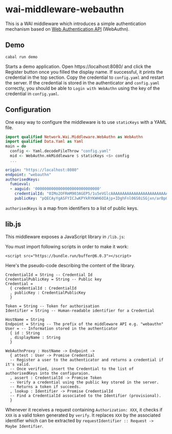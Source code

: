 wai-middleware-webauthn
====

This is a WAI middleware which introduces a simple authentication mechanism
based on [Web Authentication API](https://developer.mozilla.org/en-US/docs/Web/API/Web_Authentication_API) (WebAuthn).

Demo
----

```
cabal run demo
```

Starts a demo application. Open https://localhost:8080/ and click the Register button once you filled the display name.
If successful, it prints the credential in the top section. Copy the credential to `config.yaml` and restart the server.
If the credential is stored in the authenticator and `config.yaml` correctly, you should be able to `Login with WebAuthn` using the key of the credential in `config.yaml`.

Configuration
----

One easy way to configure the middleware is to use `staticKeys` with a YAML file.

```haskell
import qualified Network.Wai.Middleware.WebAuthn as WebAuthn
import qualified Data.Yaml as Yaml
main = do
  config <- Yaml.decodeFileThrow "config.yaml"
  mid <- WebAuthn.mkMiddleware $ staticKeys <$> config
  ...
```

```yaml
origin: "https://localhost:8080"
endpoint: "webauthn"
authorisedKeys:
  fumieval:
  - aaguid: '0000000000000000000000000000'
    credentialId: "0IMo2OFRmM903AGEP5/1u5eVGlcAAAAAAAAAAAAAAAAAAAAAAAAAAAAAAAAAAAAAAAAAAAAAAAAAAAAAAAAAAAAAAAAAAA=="
    publicKey: "pQECAyYgASFYICJwKPYkRYKWH6OIAjp+IDghFnl06S0iSGjxn/arBp0OIlggoJmTH1ZaVWCrn3A2b+wZx4/mVePRFowKujU5xXmafJY="
```

`authorisedKeys` is a map from identifiers to a list of public keys.

lib.js
----
This middleware exposes a JavaScript library in `/lib.js`:

You must import following scripts in order to make it work:

```
<script src="https://bundle.run/buffer@6.0.3"></script>
```

Here's the pseudo-code describing the content of the library.

```
CredentialId = String -- Credential Id
CredentialPublicKey = String -- Public key
Credential =
  { credentialId : CredentialId
  , publicKey : CredentialPublicKey
  }

Token = String -- Token for authorisation
Identifier = String -- Human-readable identifier for a Credential

HostName = String
Endpoint = String -- The prefix of the middleware API e.g. "webauthn"
User = -- Information stored in the authenticator
  { id : String
  , displayName : String
  }

WebAuthnProxy : HostName -> Endpoint ->
  { attest : User -> Promise Credential
  -- Register a user to the authenticator and returns a credential if it's valid.
  -- Once verified, insert the Credential to the list of authorisedKeys into the configuraion.
  , assert : CredentialId -> Promise Token
  -- Verify a credential using the public key stored in the server.
  -- Returns a token if succeeds.
  , lookup : Identifier -> Promise CredentialId
  -- Find a CredentialId associated to the Identifier (provisional).
  }
```

Whenever it receives a request containing `Authorization: XXX`, it checks if `XXX` is a valid token generated by `verify`.
It replaces `XXX` by the associated identifier which can be extracted by `requestIdentifier :: Request -> Maybe Identifier`.
